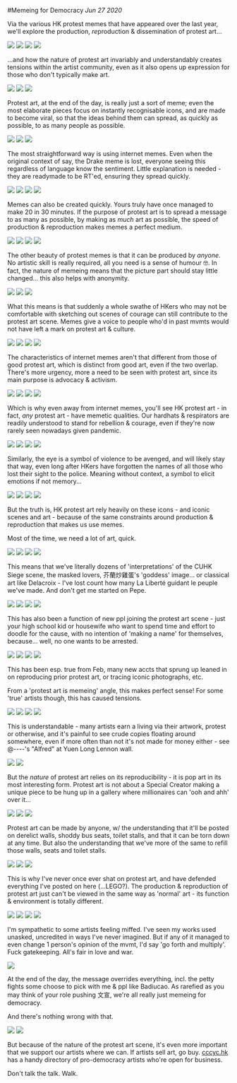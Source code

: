 #Memeing for Democracy
*Jun 27 2020*

Via the various HK protest memes that have appeared over the last year, we'll explore the production, *re*production & dissemination of protest art… 

![](images/dememe/dememe-p1.jpg)
![](images/dememe/dememe-p2.jpg)
![](images/dememe/dememe-p3.jpg)
![](images/dememe/dememe-p4.jpg)

...and how the nature of protest art invariably and understandably creates tensions within the artist community, even as it also opens up expression for those who don't typically make art.

![](images/dememe/dememe-p5.jpg)
![](images/dememe/dememe-p6.jpg)
![](images/dememe/dememe-p7.jpg)

Protest art, at the end of the day, is really just a sort of meme; even the most elaborate pieces focus on instantly recognisable icons, and are made to become viral, so that the ideas behind them can spread, as quickly as possible, to as many people as possible.

![](images/dememe/dememe-p8.jpg)
![](images/dememe/dememe-p9.jpg)
![](images/dememe/dememe-p10.jpg)

The most straightforward way is using internet memes. Even when the original context of say, the Drake meme is lost, everyone seeing this regardless of language know the sentiment. Little explanation is needed - they are readymade to be RT'ed, ensuring they spread quickly.

![](images/dememe/dememe-p11.jpg)
![](images/dememe/dememe-p12.jpg)
![](images/dememe/dememe-p13.jpg)
![](images/dememe/dememe-p14.jpg)

Memes can also be created quickly. Yours truly have once managed to make 20 in 30 minutes. If the purpose of protest art is to spread a message to as many as possible, by making as *much* art as possible, the speed of production & reproduction makes memes a perfect medium.

![](images/dememe/dememe-p15.jpg)
![](images/dememe/dememe-p16.jpg)
![](images/dememe/dememe-p17.jpg)
![](images/dememe/dememe-p18.jpg)

The other beauty of protest memes is that it can be produced by *anyone*. No artistic skill is really required, all you need is a sense of humour 🤓. In fact, the nature of memeing means that the picture part should stay little changed... this also helps with anonymity.

![](images/dememe/dememe-p19.jpg)
![](images/dememe/dememe-p20.jpg)
![](images/dememe/dememe-p21.jpg)

What this means is that suddenly a whole swathe of HKers who may not be comfortable with sketching out scenes of courage can still contribute to the protest art scene. Memes give a voice to people who'd in past mvmts would not have left a mark on protest art & culture.

![](images/dememe/dememe-p22.jpg)
![](images/dememe/dememe-p23.jpg)
![](images/dememe/dememe-p24.jpg)
![](images/dememe/dememe-p25.jpg)

The characteristics of internet memes aren't that different from those of good protest art, which is distinct from good art, even if the two overlap. There's more urgency, more a need to be seen with protest art, since its main purpose is advocacy & activism.  

![](images/dememe/dememe-p26.jpg)
![](images/dememe/dememe-p27.jpg)
![](images/dememe/dememe-p28.jpg)
![](images/dememe/dememe-p29.jpg)

Which is why even away from internet memes, you'll see HK protest art - in fact, *any* protest art - have memetic qualities. Our hardhats & respirators are readily understood to stand for rebellion & courage, even if they're now rarely seen nowadays given pandemic. 

![](images/dememe/dememe-p30.jpg)
![](images/dememe/dememe-p31.jpg)
![](images/dememe/dememe-p32.jpg)
![](images/dememe/dememe-p33.jpg)

Similarly, the eye is a symbol of violence to be avenged, and will likely stay that way, even long after HKers have forgotten the names of all those who lost their sight to the police. Meaning without context, a symbol to elicit emotions if not memory... 

![](images/dememe/dememe-p34.jpg)
![](images/dememe/dememe-p35.jpg)
![](images/dememe/dememe-p36.jpg)
![](images/dememe/dememe-p37.jpg)

But the truth is, HK protest art rely heavily on these icons - and iconic scenes and art - because of the same constraints around production & reproduction that makes us use memes. 

Most of the time, we need a lot of art, quick. 

![](images/dememe/dememe-p38.jpg)
![](images/dememe/dememe-p39.jpg)
![](images/dememe/dememe-p40.jpg)
![](images/dememe/dememe-p41.jpg)

This means that we've literally dozens of 'interpretations' of the CUHK Siege scene, the masked lovers, 芥蘭炒雞蛋's 'goddess' image... or classical art like Delacroix - I've lost count how many La Liberté guidant le peuple we've made. And don't get me started on Pepe.

![](images/dememe/dememe-p42.jpg)
![](images/dememe/dememe-p43.jpg)
![](images/dememe/dememe-p44.jpg)
![](images/dememe/dememe-p45.jpg)

This has also been a function of new ppl joining the protest art scene - just your high school kid or housewife who want to spend time and effort to doodle for the cause, with no intention of 'making a name' for themselves, because... well, no one wants to be arrested.

![](images/dememe/dememe-p46.jpg)
![](images/dememe/dememe-p47.jpg)
![](images/dememe/dememe-p48.jpg)
![](images/dememe/dememe-p49.jpg)

This has been esp. true from Feb, many new accts that sprung up leaned in on reproducing prior protest art, or tracing iconic photographs, etc. 

From a 'protest art is memeing' angle, this makes perfect sense! For some 'true' artists though, this has caused tensions.

![](images/dememe/dememe-p50.jpg)
![](images/dememe/dememe-p51.jpg)
![](images/dememe/dememe-p52.jpg)
![](images/dememe/dememe-p53.jpg)

This is understandable - many artists earn a living via their artwork, protest or otherwise, and it's painful to see crude copies floating around somewhere, even if more often than not it's not made for money either - see @----'s "Alfred" at Yuen Long Lennon wall.

![](images/dememe/dememe-p54.jpg)
![](images/dememe/dememe-p55.jpg)

But the *nature* of protest art relies on its reproducibility - it is pop art in its most interesting form. Protest art is not about a Special Creator making a unique piece to be hung up in a gallery where millionaires can 'ooh and ahh' over it... 

![](images/dememe/dememe-p57.jpg)
![](images/dememe/dememe-p58.jpg)
![](images/dememe/dememe-p59.jpg)

Protest art can be made by anyone, w/ the understanding that it'll be posted on derelict walls, shoddy bus seats, toilet stalls, and that it can be torn down at any time. But also the understanding that we've more of the same to refill those walls, seats and toilet stalls.

![](images/dememe/dememe-p60.jpg)
![](images/dememe/dememe-p61.jpg)
![](images/dememe/dememe-p62.jpg)

This is why I've never once ever shat on protest art, and have defended everything I've posted on here (...LEGO?). The production & reproduction of protest art just can't be viewed in the same way as 'normal' art - its function & environment is totally different.

![](images/dememe/dememe-p63.jpg)
![](images/dememe/dememe-p64.jpg)
![](images/dememe/dememe-p65.jpg)
![](images/dememe/dememe-p66.jpg)

I'm sympathetic to some artists feeling miffed. I've seen my works used unasked, uncredited in ways I've never imagined. But if any of it managed to even change 1 person's opinion of the mvmt, I'd say 'go forth and multiply'. Fuck gatekeeping. All's fair in love and war.

![](images/dememe/dememe-p67.jpg)

At the end of the day, the message overrides everything, incl. the petty fights some choose to pick with me & ppl like Badiucao. As rarefied as you may think of your role pushing 文宣, we're all really just memeing for democracy. 

And there's nothing wrong with that.

![](images/dememe/dememe-p68.jpg)
![](images/dememe/dememe-p69.jpg)

But because of the nature of the protest art scene, it's even more important that we support our artists where we can. If artists sell art, go buy. [cccyc.hk](https://cccyc.hk/) has a handy directory of pro-democracy artists who're open for business. 

Don't talk the talk. Walk.


